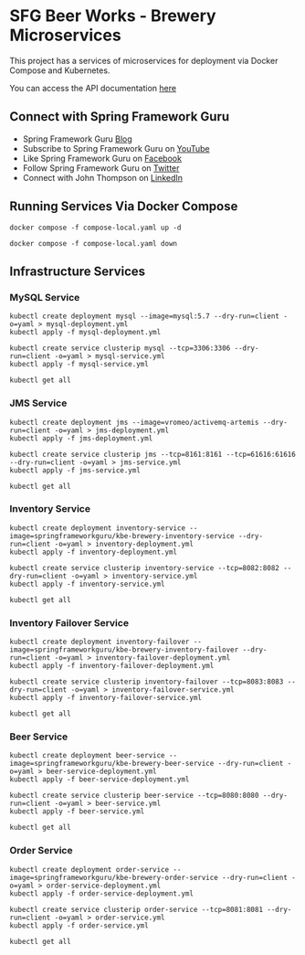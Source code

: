 # SFG Beer Works - Brewery Microservices

This project has a services of microservices for deployment via Docker Compose and Kubernetes.

You can access the API documentation [here](https://sfg-beer-works.github.io/brewery-api/#tag/Beer-Service)

## Connect with Spring Framework Guru
* Spring Framework Guru [Blog](https://springframework.guru/)
* Subscribe to Spring Framework Guru on [YouTube](https://www.youtube.com/channel/UCrXb8NaMPQCQkT8yMP_hSkw)
* Like Spring Framework Guru on [Facebook](https://www.facebook.com/springframeworkguru/)
* Follow Spring Framework Guru on [Twitter](https://twitter.com/spring_guru)
* Connect with John Thompson on [LinkedIn](http://www.linkedin.com/in/springguru)

## Running Services Via Docker Compose

```shell
docker compose -f compose-local.yaml up -d

docker compose -f compose-local.yaml down
```

## Infrastructure Services

### MySQL Service

```shell
kubectl create deployment mysql --image=mysql:5.7 --dry-run=client -o=yaml > mysql-deployment.yml
kubectl apply -f mysql-deployment.yml

kubectl create service clusterip mysql --tcp=3306:3306 --dry-run=client -o=yaml > mysql-service.yml
kubectl apply -f mysql-service.yml

kubectl get all
```

### JMS Service

```shell
kubectl create deployment jms --image=vromeo/activemq-artemis --dry-run=client -o=yaml > jms-deployment.yml
kubectl apply -f jms-deployment.yml

kubectl create service clusterip jms --tcp=8161:8161 --tcp=61616:61616 --dry-run=client -o=yaml > jms-service.yml
kubectl apply -f jms-service.yml

kubectl get all
```

### Inventory Service

```shell
kubectl create deployment inventory-service --image=springframeworkguru/kbe-brewery-inventory-service --dry-run=client -o=yaml > inventory-deployment.yml
kubectl apply -f inventory-deployment.yml

kubectl create service clusterip inventory-service --tcp=8082:8082 --dry-run=client -o=yaml > inventory-service.yml
kubectl apply -f inventory-service.yml

kubectl get all
```

### Inventory Failover Service

```shell
kubectl create deployment inventory-failover --image=springframeworkguru/kbe-brewery-inventory-failover --dry-run=client -o=yaml > inventory-failover-deployment.yml
kubectl apply -f inventory-failover-deployment.yml

kubectl create service clusterip inventory-failover --tcp=8083:8083 --dry-run=client -o=yaml > inventory-failover-service.yml
kubectl apply -f inventory-failover-service.yml

kubectl get all
```

### Beer Service

```shell
kubectl create deployment beer-service --image=springframeworkguru/kbe-brewery-beer-service --dry-run=client -o=yaml > beer-service-deployment.yml
kubectl apply -f beer-service-deployment.yml

kubectl create service clusterip beer-service --tcp=8080:8080 --dry-run=client -o=yaml > beer-service.yml
kubectl apply -f beer-service.yml

kubectl get all
```

### Order Service

```shell
kubectl create deployment order-service --image=springframeworkguru/kbe-brewery-order-service --dry-run=client -o=yaml > order-service-deployment.yml
kubectl apply -f order-service-deployment.yml

kubectl create service clusterip order-service --tcp=8081:8081 --dry-run=client -o=yaml > order-service.yml
kubectl apply -f order-service.yml

kubectl get all
```